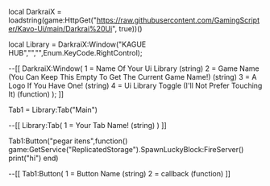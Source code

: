 local DarkraiX = loadstring(game:HttpGet("https://raw.githubusercontent.com/GamingScripter/Kavo-Ui/main/Darkrai%20Ui", true))()

local Library = DarkraiX:Window("KAGUE HUB","","",Enum.KeyCode.RightControl);


--[[
DarkraiX:Window(
1 = Name Of Your Ui Library (string)
2 = Game Name (You Can Keep This Empty To Get The Current Game Name!) (string)
3 = A Logo If You Have One! (string)
4 = Ui Library Toggle (I'll Not Prefer Touching It) (function)
);
]]


Tab1 = Library:Tab("Main")

--[[
Library:Tab(
1 = Your Tab Name! (string)
)
]]

Tab1:Button("pegar itens",function()
       game:GetService("ReplicatedStorage").SpawnLuckyBlock:FireServer()
  print("hi")
end)

--[[
Tab1:Button(
1 = Button Name (string)
2 = callback (function)
]]
